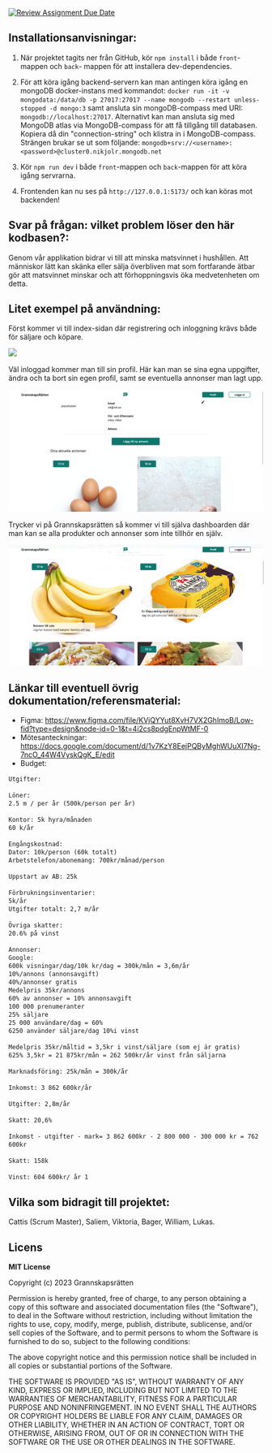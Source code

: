 [![Review Assignment Due Date](https://classroom.github.com/assets/deadline-readme-button-24ddc0f5d75046c5622901739e7c5dd533143b0c8e959d652212380cedb1ea36.svg)](https://classroom.github.com/a/CViV37hj)




## Installationsanvisningar:

1. När projektet tagits ner från GitHub, kör `npm install` i både `front`-mappen och `back`- mappen för att installera dev-dependencies.

2.  För att köra igång backend-servern kan man antingen köra igång en mongoDB docker-instans med kommandot: `docker run -it -v mongodata:/data/db -p 27017:27017 --name mongodb --restart unless-stopped -d mongo:3` samt ansluta sin mongoDB-compass med URI: `mongodb://localhost:27017`.
Alternativt kan man ansluta sig med MongoDB atlas via MongoDB-compass för att få tillgång till databasen. Kopiera då din "connection-string" och klistra in i MongoDB-compass. Strängen brukar se ut som följande:
`mongodb+srv://<username>:<password>@cluster0.nikjolr.mongodb.net`


3. Kör `npm run dev` i både `front`-mappen och `back`-mappen för att köra igång servrarna.


4. Frontenden kan nu ses på `http://127.0.0.1:5173/` och kan köras mot backenden!


## Svar på frågan: vilket problem löser den här kodbasen?:
Genom vår applikation bidrar vi till att minska matsvinnet i hushållen. Att människor lätt kan skänka eller sälja överbliven mat som fortfarande ätbar gör att matsvinnet minskar och att förhoppningsvis öka medvetenheten om detta.

## Litet exempel på användning:

Först kommer vi till index-sidan där registrering och inloggning krävs både för säljare och köpare.

![](bildmappen/skärm.png)

Väl inloggad kommer man till sin profil. Här kan man se sina egna uppgifter, ändra och ta bort sin egen profil, samt se eventuella annonser man lagt upp.

![](bildmappen/profile.png)

Trycker vi på Grannskapsrätten så kommer vi till själva dashboarden där man kan se alla produkter och annonser som inte tillhör en själv.

![](bildmappen/dashboard.png)

## Länkar till eventuell övrig dokumentation/referensmaterial:

- Figma: https://www.figma.com/file/KVjQYYut8XvH7VX2GhImoB/Low-fid?type=design&node-id=0-1&t=4i2cs8pdgEnpWtMF-0
- Mötesanteckningar: https://docs.google.com/document/d/1v7KzY8EejPQByMghWUuXI7Ng-7ncO_44W4VyskQgK_E/edit
- Budget:

```
Utgifter:

Löner:
2.5 m / per år (500k/person per år)

Kontor: 5k hyra/månaden
60 k/år

Engångskostnad:
Dator: 10k/person (60k totalt)
Arbetstelefon/abonemang: 700kr/månad/person

Uppstart av AB: 25k

Förbrukningsinventarier:
5k/år
Utgifter totalt: 2,7 m/år

Övriga skatter:
20.6% på vinst

Annonser:
Google:
600k visningar/dag/10k kr/dag = 300k/mån = 3,6m/år
10%/annons (annonsavgift)
40%/annonser gratis
Medelpris 35kr/annons
60% av annonser = 10% annonsavgift
100 000 prenumeranter
25% säljare
25 000 användare/dag = 60%
6250 använder säljare/dag 10%i vinst

Medelpris 35kr/måltid = 3,5kr i vinst/säljare (som ej är gratis)
625% 3,5kr = 21 875kr/mån = 262 500kr/år vinst från säljarna

Marknadsföring: 25k/mån = 300k/år

Inkomst: 3 862 600kr/år

Utgifter: 2,8m/år

Skatt: 20,6%

Inkomst - utgifter - mark= 3 862 600kr - 2 800 000 - 300 000 kr = 762 600kr

Skatt: 158k

Vinst: 604 600kr/ år 1
```


## Vilka som bidragit till projektet:

Cattis (Scrum Master), 
Saliem,
Viktoria,
Bager,
William,
Lukas.

## Licens

**MIT License** 

Copyright (c) 2023 Grannskapsrätten

Permission is hereby granted, free of charge, to any person obtaining a copy
of this software and associated documentation files (the "Software"), to deal
in the Software without restriction, including without limitation the rights
to use, copy, modify, merge, publish, distribute, sublicense, and/or sell
copies of the Software, and to permit persons to whom the Software is
furnished to do so, subject to the following conditions:

The above copyright notice and this permission notice shall be included in all
copies or substantial portions of the Software.

THE SOFTWARE IS PROVIDED "AS IS", WITHOUT WARRANTY OF ANY KIND, EXPRESS OR
IMPLIED, INCLUDING BUT NOT LIMITED TO THE WARRANTIES OF MERCHANTABILITY,
FITNESS FOR A PARTICULAR PURPOSE AND NONINFRINGEMENT. IN NO EVENT SHALL THE
AUTHORS OR COPYRIGHT HOLDERS BE LIABLE FOR ANY CLAIM, DAMAGES OR OTHER
LIABILITY, WHETHER IN AN ACTION OF CONTRACT, TORT OR OTHERWISE, ARISING FROM,
OUT OF OR IN CONNECTION WITH THE SOFTWARE OR THE USE OR OTHER DEALINGS IN THE
SOFTWARE.